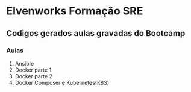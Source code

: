 # Elvenworks Formação SRE

## Codigos gerados aulas gravadas do Bootcamp

### Aulas
1. Ansible
2. Docker parte 1
3. Docker parte 2
4. Docker Composer e Kubernetes(K8S) 

